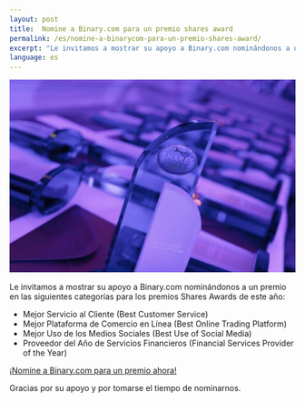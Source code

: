 ```yaml
---
layout: post
title:  Nomine a Binary.com para un premio shares award
permalink: /es/nomine-a-binarycom-para-un-premio-shares-award/
excerpt: "Le invitamos a mostrar su apoyo a Binary.com nominándonos a un premio en las siguientes categorías para los premios Shares Awards de este año..."
language: es
---
```


![](/images/sharesAward2015.png)

Le invitamos a mostrar su apoyo a Binary.com nominándonos a un premio en las siguientes categorías para los premios Shares Awards de este año:

* Mejor Servicio al Cliente (Best Customer Service)
* Mejor Plataforma de Comercio en Línea (Best Online Trading Platform)
* Mejor Uso de los Medios Sociales (Best Use of Social Media)
* Proveedor del Año de Servicios Financieros (Financial Services Provider of the Year)

[¡Nomine a Binary.com para un premio ahora!](http://info.binary.com/sharesawards15)

Gracias por su apoyo y por tomarse el tiempo de nominarnos.
